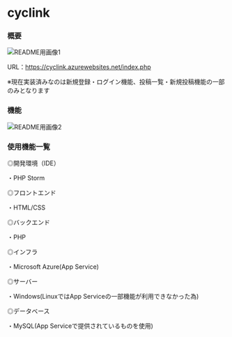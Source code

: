 # cyclink
<h3>概要</h3>

<image src="readme1.png" alt="README用画像1" title="概要イメージ">

URL：https://cyclink.azurewebsites.net/index.php

※現在実装済みなのは新規登録・ログイン機能、投稿一覧・新規投稿機能の一部のみとなります

<h3>機能</h3>

<image src="readme2.png" alt="README用画像2" title="機能イメージ">

<h3>使用機能一覧</h3>

◎開発環境（IDE）

・PHP Storm

◎フロントエンド

・HTML/CSS

◎バックエンド

・PHP

◎インフラ

・Microsoft Azure(App Service)

◎サーバー

・Windows(LinuxではApp Serviceの一部機能が利用できなかった為)

◎データベース

・MySQL(App Serviceで提供されているものを使用)
